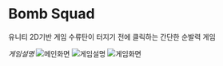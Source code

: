 # Bomb Squad
유니티 2D기반 게임
수류탄이 터지기 전에 클릭하는 간단한 순발력 게임

*게임설명*
![메인화면](https://user-images.githubusercontent.com/80314460/174266042-6e8ed81f-e32f-4ad3-877b-d714b2839753.png)
![게임설명](https://user-images.githubusercontent.com/80314460/174265626-77eb6135-9edd-4428-891e-ccbb459e7f17.png)
![게임화면](https://user-images.githubusercontent.com/80314460/174266089-da531b8f-5b70-4779-a331-83920297bd4f.png)
